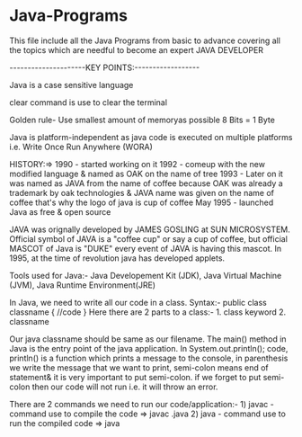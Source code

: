 # Java-Programs
This file include all the Java Programs from basic to advance covering all the topics which are needful to become an expert JAVA DEVELOPER

---------------------KEY POINTS:------------------ 

Java is a case sensitive language

clear command is use to clear the terminal

Golden rule- Use smallest amount of memoryas possible
8 Bits = 1 Byte

Java is platform-independent as java code is executed on multiple platforms i.e. Write Once Run Anywhere (WORA)

HISTORY:=>   1990 - started working on it 
             1992 - comeup with the new modified language & named as OAK on the name of tree
             1993 - Later on it was named as JAVA from the name of coffee because OAK was already a trademark by oak technologies & JAVA name was given on the name of
                       coffee that's why the logo of java is cup of coffee
            May 1995 - launched Java as free & open source

JAVA was orignally developed by JAMES GOSLING at SUN MICROSYSTEM. Official symbol of JAVA is a "coffee cup" or say a cup of coffee, but official MASCOT of Java is "DUKE" every event of JAVA is having this mascot.
In 1995, at the time of revolution java has developed applets.

Tools used for Java:- Java Developement Kit (JDK), Java Virtual Machine (JVM), Java Runtime Environment(JRE)

In Java, we need to write all our code in a class. Syntax:- public class classname
                                                            {
                                                              //code
                                                            }
Here there are 2 parts to a class:- 1. class keyword
                                    2. classname
                                    
Our java classname should be same as our filename. The main() method in Java is the entry point of the java application. In System.out.println(); code, println() is a function which prints a message to the console, in parenthesis we write the message that we want to print, semi-colon means end of statement& it is very important to put semi-colon. if we forget to put semi-colon then our code will not run i.e. it will throw an error.

There are 2 commands we need to run our code/application:- 1) javac - command use to compile the code => javac <filename>.java
                                                           2) java -  command use to run the compiled code => java <filename>
           

